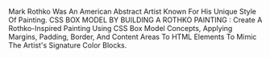Mark Rothko Was An American Abstract Artist Known For His Unique Style Of Painting. 
CSS BOX MODEL BY BUILDING A ROTHKO PAINTING : Create A Rothko-Inspired Painting Using CSS Box Model Concepts, Applying Margins, Padding, Border, And Content Areas To HTML Elements To Mimic The Artist's Signature Color Blocks. 
